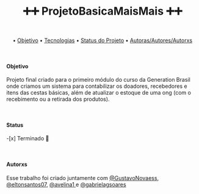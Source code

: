 <h1 align = "center"> ➕➕ ProjetoBasicaMaisMais ➕➕ </h1>

<br/>
<p align="center">
 • <a href="#objetivo">Objetivo</a>
 • <a href="#tecnologias">Tecnologias</a> 
 • <a href="#status">Status do Projeto</a> •
 <a href="#autorxs">Autoras/Autores/Autorxs</a>
</p>
<br/>
<p align="justify">
<h4>Objetivo</h4>
Projeto final criado para o primeiro módulo do curso da Generation Brasil onde criamos um sistema para contabilizar os doadores, recebedores e itens das cestas básicas, além de atualizar o estoque de uma ong (com o recebimento ou a retirada dos produtos). </p>

<br/>
<p align="justify">
	<h4>Status</h4>
	-[x] Terminado 🚀
</p>

<br/>
<p align="justify">
<h4>Autorxs</h4>
Esse trabalho foi criado juntamente com <a href= "https://github.com/GustavoNovaess">@GustavoNovaess</a>, <a href="https://github.com/eltonsantos07">@eltonsantos07</a>, <a href = "https://github.com/avelina1"> @avelina1 </a> e <a href= "https://github.com/gabrielagsoares"> @gabrielagsoares</a></p>
